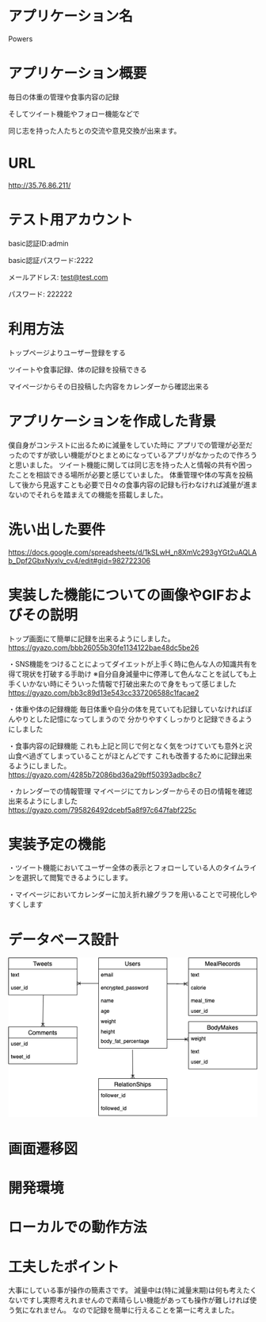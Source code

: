 # アプリケーション名
Powers

# アプリケーション概要
毎日の体重の管理や食事内容の記録

そしてツイート機能やフォロー機能などで

同じ志を持った人たちとの交流や意見交換が出来ます。

# URL
http://35.76.86.211/

# テスト用アカウント
basic認証ID:admin

basic認証パスワード:2222

メールアドレス: test@test.com

パスワード: 222222

# 利用方法
トップページよりユーザー登録をする

ツイートや食事記録、体の記録を投稿できる

マイページからその日投稿した内容をカレンダーから確認出来る

# アプリケーションを作成した背景
僕自身がコンテストに出るために減量をしていた時に
アプリでの管理が必至だったのですが欲しい機能がひとまとめになっているアプリがなかったので作ろうと思いました。
ツイート機能に関しては同じ志を持った人と情報の共有や困ったことを相談できる場所が必要と感じていました。
体重管理や体の写真を投稿して後から見返すことも必要で日々の食事内容の記録も行わなければ減量が進まないのでそれらを踏まえての機能を搭載しました。

# 洗い出した要件
https://docs.google.com/spreadsheets/d/1kSLwH_n8XmVc293gYGt2uAQLAb_Dpf2GbxNyxlv_cv4/edit#gid=982722306

# 実装した機能についての画像やGIFおよびその説明
トップ画面にて簡単に記録を出来るようにしました。
https://gyazo.com/bbb26055b30fe1134122bae48dc5be26

・SNS機能をつけることによってダイエットが上手く時に色んな人の知識共有を得て現状を打破する手助け
※自分自身減量中に停滞して色んなことを試しても上手くいかない時にそういった情報で打破出来たので身をもって感じました
https://gyazo.com/bb3c89d13e543cc337206588c1facae2

・体重や体の記録機能
毎日体重や自分の体を見ていても記録していなければぼんやりとした記憶になってしまうので
分かりやすくしっかりと記録できるようにしました

・食事内容の記録機能
これも上記と同じで何となく気をつけていても意外と沢山食べ過ぎてしまっていることがほとんどです
これも改善するために記録出来るようにしました。
https://gyazo.com/4285b72086bd36a29bff50393adbc8c7

・カレンダーでの情報管理
マイページにてカレンダーからその日の情報を確認出来るようにしました
https://gyazo.com/795826492dcebf5a8f97c647fabf225c


# 実装予定の機能
・ツイート機能においてユーザー全体の表示とフォローしている人のタイムラインを選択して閲覧できるようにします。

・マイページにおいてカレンダーに加え折れ線グラフを用いることで可視化しやすくします

# データベース設計
![ER図](powers.png)
# 画面遷移図

# 開発環境

# ローカルでの動作方法

# 工夫したポイント
大事にしている事が操作の簡素さです。
減量中は(特に減量末期)は何も考えたくないですし実際考えれませんので素晴らしい機能があっても操作が難しければ使う気になれません。
なので記録を簡単に行えることを第一に考えました。